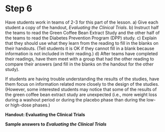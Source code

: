 # Step 6

Have students work in teams of 2-3 for this part of the lesson.
a) Give each student a copy of the handout, _Evaluating the Clinical Trials_. 
b) Instruct half the teams to read the Green Coffee Bean Extract Study and the other half of the teams to read the Diabetes Prevention Program (DPP) study. 
c) Explain that they should use what they learn from the reading to fill in the blanks on their handouts. (Tell students it is OK if they cannot fill in a blank because information is not included in their reading.) 
d) After teams have completed their readings, have them meet with a group that had the other reading to compare their answers (and fill in the blanks on the handout for the other study). 

If students are having trouble understanding the results of the studies, have them focus on information related more closely to the design of the studies. (However, some interested students may notice that some of the results of the green coffee bean extract study are unexpected (i.e., more weight loss during a washout period or during the placebo phase than during the low- or high-dose phases.) 

**Handout: Evaluating the Clinical Trials**
<!-- needs link -->

**Sample answers to** **_Evaluating the Clinical Trials_**
<!-- needs link -->